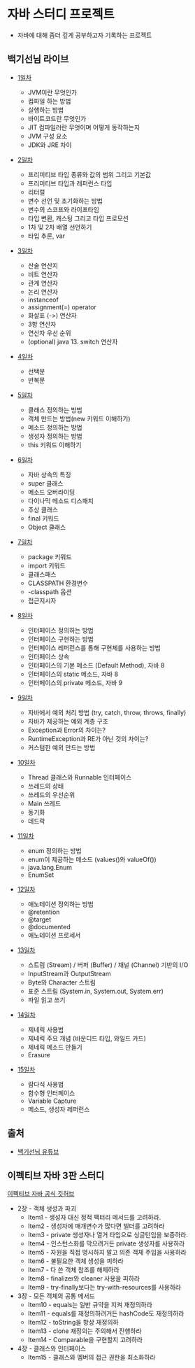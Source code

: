 # 자바 스터디 프로젝트

* 자바에 대해 좀더 깊게 공부하고자 기록하는 프로젝트

## 백기선님 라이브
* [1일차](https://github.com/jeonghyeonkwon/java-study/blob/main/src/main/java/com/jeonghyeon/javastudy/whiteship/liveStudy1/README.md)
  * JVM이란 무엇인가
  * 컴파일 하는 방법
  * 실행하는 방법
  * 바이트코드란 무엇인가
  * JIT 컴파일러란 무엇이며 어떻게 동작하는지
  * JVM 구성 요소
  * JDK와 JRE 차이
* [2일차](https://github.com/jeonghyeonkwon/java-study/blob/main/src/main/java/com/jeonghyeon/javastudy/whiteship/liveStudy2/README.md)
  * 프리미티브 타입 종류와 값의 범위 그리고 기본값
  * 프리미티브 타입과 레퍼런스 타입
  * 리터럴
  * 변수 선언 및 초기화하는 방법
  * 변수의 스코프와 라이프타임
  * 타입 변환, 캐스팅 그리고 타입 프로모션
  * 1차 및 2차 배열 선언하기
  * 타입 추론, var

* [3일차](https://github.com/jeonghyeonkwon/java-study/blob/main/src/main/java/com/jeonghyeon/javastudy/whiteship/liveStudy3/README.md)
  * 산술 연산지
  * 비트 연산자
  * 관계 연산자
  * 논리 연산자
  * instanceof
  * assignment(=) operator
  * 화살표 (->) 연산자
  * 3항 연산자
  * 연산자 우선 순위
  * (optional) java 13. switch 연산자

* [4일차](https://github.com/jeonghyeonkwon/java-study/blob/main/src/main/java/com/jeonghyeon/javastudy/whiteship/liveStudy4/README.md)
  * 선택문
  * 반복문
* [5일차](https://github.com/jeonghyeonkwon/java-study/blob/main/src/main/java/com/jeonghyeon/javastudy/whiteship/liveStudy5/README.md)
  * 클래스 정의하는 방법
  * 객체 만드는 방법(new 키워드 이해하기)
  * 메소드 정의하는 방법
  * 생성자 정의하는 방법
  * this 키워드 이해하기

* [6일차](https://github.com/jeonghyeonkwon/java-study/blob/main/src/main/java/com/jeonghyeon/javastudy/whiteship/liveStudy6/README.md)
  * 자바 상속의 특징
  * super 클래스
  * 메소드 오버라이딩
  * 다이나믹 메소드 디스패치
  * 추상 클래스
  * final 키워드
  * Object 클래스
* [7일차](https://github.com/jeonghyeonkwon/java-study/blob/main/src/main/java/com/jeonghyeon/javastudy/whiteship/liveStudy7/README.md)
  * package 키워드
  * import 키워드
  * 클래스패스
  * CLASSPATH 환경변수
  * -classpath 옵션
  * 접근지시자

* [8일차](https://github.com/jeonghyeonkwon/java-study/blob/main/src/main/java/com/jeonghyeon/javastudy/whiteship/liveStudy8/README.md)
  * 인터페이스 정의하는 방법
  * 인터페이스 구현하는 방법
  * 인터페이스 레퍼런스를 통해 구현체를 사용하는 방법
  * 인터페이스 상속
  * 인터페이스의 기본 메소드 (Default Method), 자바 8
  * 인터페이스의 static 메소드, 자바 8
  * 인터페이스의 private 메소드, 자바 9
* [9일차](https://github.com/jeonghyeonkwon/java-study/blob/main/src/main/java/com/jeonghyeon/javastudy/whiteship/liveStudy9/README.md)
  * 자바에서 예외 처리 방법 (try, catch, throw, throws, finally)
  * 자바가 제공하는 예외 계층 구조
  * Exception과 Error의 차이는?
  * RuntimeException과 RE가 아닌 것의 차이는?
  * 커스텀한 예외 만드는 방법
* [10일차](https://github.com/jeonghyeonkwon/java-study/blob/main/src/main/java/com/jeonghyeon/javastudy/whiteship/liveStudy10/README.md)
  * Thread 클래스와 Runnable 인터페이스
  * 쓰레드의 상태
  * 쓰레드의 우선순위
  * Main 쓰레드
  * 동기화
  * 데드락

* [11일차](https://github.com/jeonghyeonkwon/java-study/blob/main/src/main/java/com/jeonghyeon/javastudy/whiteship/liveStudy11/README.md)
  * enum 정의하는 방법
  * enum이 제공하는 메소드 (values()와 valueOf())
  * java.lang.Enum
  * EnumSet

* [12일차](https://github.com/jeonghyeonkwon/java-study/blob/main/src/main/java/com/jeonghyeon/javastudy/whiteship/liveStudy12/README.md)
  * 애노테이션 정의하는 방법 
  * @retention 
  * @target 
  * @documented 
  * 애노테이션 프로세서

* [13일차](https://github.com/jeonghyeonkwon/java-study/blob/main/src/main/java/com/jeonghyeon/javastudy/whiteship/liveStudy13/README.md)
  * 스트림 (Stream) / 버퍼 (Buffer) / 채널 (Channel) 기반의 I/O
  * InputStream과 OutputStream
  * Byte와 Character 스트림
  * 표준 스트림 (System.in, System.out, System.err)
  * 파일 읽고 쓰기

* [14일차](https://github.com/jeonghyeonkwon/java-study/blob/main/src/main/java/com/jeonghyeon/javastudy/whiteship/liveStudy14/README.md)
  * 제네릭 사용법 
  * 제네릭 주요 개념 (바운디드 타입, 와일드 카드)
  * 제네릭 메소드 만들기
  * Erasure

* [15일차](https://github.com/jeonghyeonkwon/java-study/blob/main/src/main/java/com/jeonghyeon/javastudy/whiteship/liveStudy15/README.md)
  * 람다식 사용법 
  * 함수형 인터페이스 
  * Variable Capture 
  * 메소드, 생성자 레퍼런스
## 출처
* [백기선님 유튜브](https://www.youtube.com/watch?v=peEXNN-oob4&list=PLfI752FpVCS96fSsQe2E3HzYTgdmbz6LU)


## 이펙티브 자바 3판 스터디 
[이펙티브 자바 공식 깃허브](https://github.com/WegraLee/effective-java-3e-source-code)
* 2장 - 객체 생성과 파괴
  * Item1 - 생성자 대신 정적 팩터리 메서드를 고려하라.
  * Item2 - 생성자에 매개변수가 많다면 빌더를 고려하라
  * Item3 - private 생성자나 열거 타입으로 싱글턴임을 보증하라.
  * Item4 - 인스턴스화를 막으려거든 private 생성자를 사용하라
  * Item5 - 자원을 직접 명시하지 말고 의존 객체 주입을 사용하라
  * Item6 - 불필요한 객체 생성을 피하라
  * Item7 - 다 쓴 객체 참조를 해제하라
  * Item8 - finalizer와 cleaner 사용을 피하라
  * Item9 - try-finally보다는 try-with-resources를 사용하라
* 3장 - 모든 객체의 공통 메서드
  * Item10 - equals는 일반 규약을 지켜 재정의하라
  * Item11 - equals를 재정의하려거든 hashCode도 재정의하라
  * Item12 - toString을 항상 재정의하
  * Item13 - clone 재정의는 주의해서 진행하라
  * Item14 - Comparable을 구현할지 고려하라
* 4장 - 클래스와 인터페이스
  * Item15 - 클래스와 멤버의 접근 권한을 최소화하라